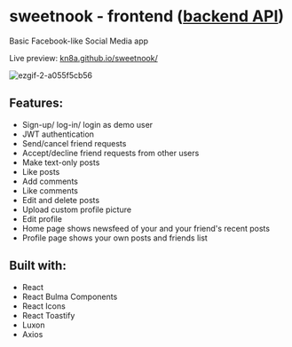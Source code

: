 # sweetnook - frontend ([backend API](https://github.com/kn8a/sweetnook-api))

Basic Facebook-like Social Media app

Live preview: [kn8a.github.io/sweetnook/](https://kn8a.github.io/sweetnook/ "https://kn8a.github.io/sweetnook/")

![ezgif-2-a055f5cb56](https://user-images.githubusercontent.com/88045655/189809553-26ea1b2b-0beb-4ffd-b3fd-05468fe28c49.gif)

## **Features:**

-   Sign-up/ log-in/ login as demo user
-  JWT authentication
-   Send/cancel friend requests 
- Accept/decline friend requests from other users
-   Make text-only posts
-   Like posts
-   Add comments
-  Like comments
-   Edit and delete posts 
-   Upload custom profile picture
-   Edit profile
-   Home page shows newsfeed of your and your friend's recent posts
-   Profile page shows your own posts and friends list

## Built with:

 - React
 - React Bulma Components
 - React Icons
 - React Toastify
 - Luxon
 - Axios

